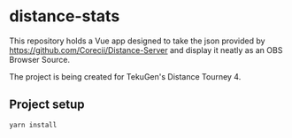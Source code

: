# distance-stats
This repository holds a Vue app designed to take the json provided by https://github.com/Corecii/Distance-Server and display it neatly as an OBS Browser Source.

The project is being created for TekuGen's Distance Tourney 4.
## Project setup
```
yarn install
```

